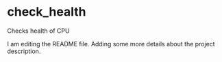 # check_health
Checks health of CPU

I am editing the README file. Adding some more details about the project description.
